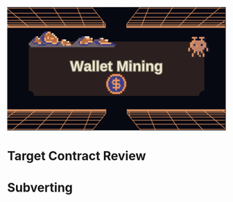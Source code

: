 <img src="https://github.com/wasny0ps/Damn-Vulnerable-DeFi/blob/main/src/13.png">

# Target Contract Review

# Subverting


